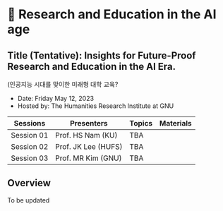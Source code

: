 # 🌿 Research and Education in the AI age
## Title (Tentative): Insights for Future-Proof Research and Education in the AI Era. 
(인공지능 시대를 맞이한 미래형 대학 교육?  
+ Date: Friday May 12, 2023
+ Hosted by: The Humanities Research Institute at GNU

|Sessions | Presenters | Topics | Materials |
|--|--|--|--|
|Session 01 | Prof. HS Nam (KU) | TBA | |
|Session 02 | Prof. JK Lee (HUFS) | TBA ||
|Session 03 | Prof. MR Kim (GNU) | TBA ||

## Overview

To be updated
